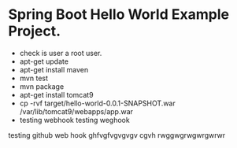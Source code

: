 # Spring Boot Hello World Example Project.


- check is user a root user.
- apt-get update
- apt-get install maven
- mvn test
- mvn package
- apt-get install tomcat9
- cp -rvf target/hello-world-0.0.1-SNAPSHOT.war /var/lib/tomcat9/webapps/app.war
- testing webhook
testing weghook

testing github web hook
ghfvgfvgvgvgv
cgvh
rwggwgrwgwrgwrwr
